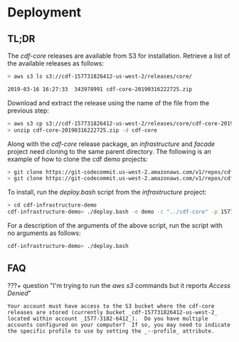 # Deployment

## TL;DR

The _cdf-core_ releases are available from S3 for installation.  Retrieve a list of the available releases as follows:

```sh
> aws s3 ls s3://cdf-157731826412-us-west-2/releases/core/

2019-03-16 16:27:33  343978991 cdf-core-20190316222725.zip
```

Download and extract the release using the name of the file from the previous step:

```sh
> aws s3 cp s3://cdf-157731826412-us-west-2/releases/core/cdf-core-20190316222725.zip .
> unzip cdf-core-20190316222725.zip -d cdf-core
```

Along with the _cdf-core_ release package, an _infrastructure_ and _facade_ project need cloning to the same parent directory.  The following is an example of how to clone the cdf demo projects:

```sh
> git clone https://git-codecommit.us-west-2.amazonaws.com/v1/repos/cdf-facade-demo
> git clone https://git-codecommit.us-west-2.amazonaws.com/v1/repos/cdf-infrastructure-demo
```

To install, run the _deploy.bash_ script from the _infrastructure_ project:

```sh
> cd cdf-infrastructure-demo
cdf-infrastructure-demo> ./deploy.bash -e demo -c "../cdf-core" -p 157731826412 -i 0.0.0.0/0 -u cdf-157721836412-us-west-2 -b cdf-157721836412-us-west-2 -R us-west-2 -P 1577
```

For a description of the arguments of the above script, run the script with no arguments as follows:

```sh
cdf-infrastructure-demo> ./deploy.bash
```

## FAQ

???+ question "I'm trying to run the _aws s3_ commands but it reports _Access Denied_"

    Your account must have access to the S3 bucket where the cdf-core releases are stored (currently bucket _cdf-157731826412-us-west-2_ located within account _1577-3182-6412_).  Do you have multiple accounts configured on your computer?  If so, you may need to indicate the specific profile to use by setting the _--profile_ attribute.